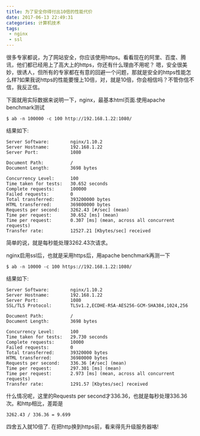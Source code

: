 ```yaml
---
title: 为了安全你得付出10倍的性能代价
date: 2017-06-13 22:49:31
categories: 计算机技术
tags:
 - nginx
 - ssl
---
```



很多专家都说，为了网站安全，你应该使用https。看看现在的阿里、百度、腾讯，他们都已经用上了高大上的https，你还有什么理由不用呢？
嗯，安全很美妙，很诱人，但所有的专家都在有意的回避一个问题，那就是安全的https性能怎么样?如果我说https的性能要慢上10倍，对，就是10倍，你会相信吗？不管你信不信，我反正信。

<!-- more -->

下面就用实际数据来说明一下，nginx，最基本html页面.使用apache benchmark测试

	$ ab -n 100000 -c 100 http://192.168.1.22:1080/

结果如下:

	Server Software:        nginx/1.10.2
	Server Hostname:        192.168.1.22
	Server Port:            1080

	Document Path:          /
	Document Length:        3698 bytes

	Concurrency Level:      100
	Time taken for tests:   30.652 seconds
	Complete requests:      100000
	Failed requests:        0
	Total transferred:      393200000 bytes
	HTML transferred:       369800000 bytes
	Requests per second:    3262.43 [#/sec] (mean)
	Time per request:       30.652 [ms] (mean)
	Time per request:       0.307 [ms] (mean, across all concurrent requests)
	Transfer rate:          12527.21 [Kbytes/sec] received

简单的说，就是每秒能处理3262.43次请求。

nginx启用ssl后，也就是采用https后，用apache benchmark再测一下

	$ ab -n 10000 -c 100 https://192.168.1.22:1080/

结果如下:

	Server Software:        nginx/1.10.2
	Server Hostname:        192.168.1.22
	Server Port:            1080
	SSL/TLS Protocol:       TLSv1.2,ECDHE-RSA-AES256-GCM-SHA384,1024,256

	Document Path:          /
	Document Length:        3698 bytes

	Concurrency Level:      100
	Time taken for tests:   29.730 seconds
	Complete requests:      10000
	Failed requests:        0
	Total transferred:      39320000 bytes
	HTML transferred:       36980000 bytes
	Requests per second:    336.36 [#/sec] (mean)
	Time per request:       297.301 [ms] (mean)
	Time per request:       2.973 [ms] (mean, across all concurrent requests)
	Transfer rate:          1291.57 [Kbytes/sec] received

什么情况呢，这里的Requests per second才336.36，也就是每秒处理336.36次。和http相比，差距是

	3262.43 / 336.36 = 9.699
	
四舍五入就10倍了. 在把http换到https前，看来得先升级服务器咯!
